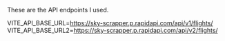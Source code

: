 These are the API endpoints I used.

VITE_API_BASE_URL=https://sky-scrapper.p.rapidapi.com/api/v1/flights/
VITE_API_BASE_URL2=https://sky-scrapper.p.rapidapi.com/api/v2/flights/
